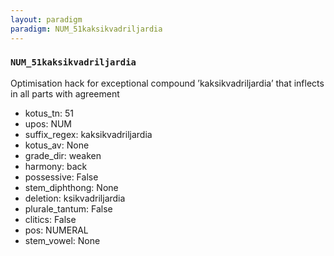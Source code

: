 ```yaml
---
layout: paradigm
paradigm: NUM_51kaksikvadriljardia
---
```

### ` NUM_51kaksikvadriljardia `

Optimisation hack for exceptional compound ’kaksikvadriljardia’ that inflects in all parts with agreement
* kotus_tn: 51
* upos: NUM
* suffix_regex: kaksikvadriljardia
* kotus_av: None
* grade_dir: weaken
* harmony: back
* possessive: False
* stem_diphthong: None
* deletion: ksikvadriljardia
* plurale_tantum: False
* clitics: False
* pos: NUMERAL
* stem_vowel: None
